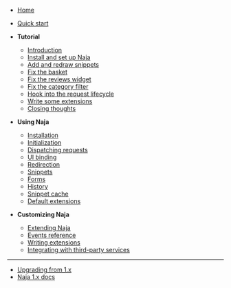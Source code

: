- [Home](/)

- [Quick start](quick-start.md)

- **Tutorial**
  - [Introduction](guide/00-introduction.md)
  - [Install and set up Naja](guide/01-install-setup-naja.md)
  - [Add and redraw snippets](guide/02-add-redraw-snippets.md)
  - [Fix the basket](guide/03-fix-basket.md)
  - [Fix the reviews widget](guide/04-fix-reviews-widget.md)
  - [Fix the category filter](guide/05-fix-category-filter.md)
  - [Hook into the request lifecycle](guide/06-hook-into-request-lifecycle.md)
  - [Write some extensions](guide/07-extensions.md)
  - [Closing thoughts](guide/08-closing-thoughts.md)

- **Using Naja**
  - [Installation](installation.md)
  - [Initialization](initialization.md)
  - [Dispatching requests](dispatch.md)
  - [UI binding](ui-binding.md)
  - [Redirection](redirection.md)
  - [Snippets](snippets.md)
  - [Forms](forms.md)
  - [History](history.md)
  - [Snippet cache](snippet-cache.md)
  - [Default extensions](extensions-default.md)

- **Customizing Naja**
  - [Extending Naja](extensibility.md)
  - [Events reference](events.md)
  - [Writing extensions](extensions-custom.md)
  - [Integrating with third-party services](extensions-integration.md)

---

- [Upgrading from 1.x](upgrade-from-1.md)
- [Naja 1.x docs](/1.x/)

